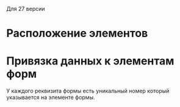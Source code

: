 Для 27 версии


# Расположение элементов


# Привязка данных к элементам форм
У каждого реквизита формы есть уникальный номер который указывается на элементе формы.
